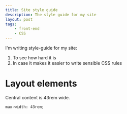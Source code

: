 ```yaml
---
title: Site style guide
description: The style guide for my site
layout: post
tags:
    - front-end
    - CSS
---
```


I'm writing style-guide for my site:

1. To see how hard it is
1. In case it makes it easier to write sensible CSS rules

Layout elements
===

Central content is 43rem wide.

```
max-width: 43rem;
```

